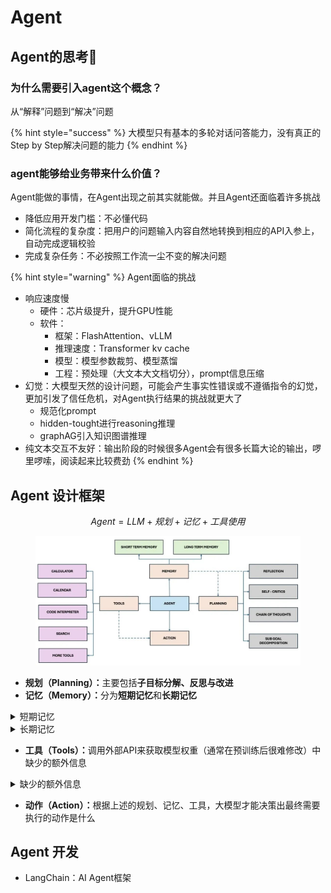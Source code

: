 # Agent

## Agent的思考🤔

### 为什么需要引入agent这个概念？

从“解释”问题到“解决”问题

{% hint style="success" %}
大模型只有基本的多轮对话问答能力，没有真正的Step by Step解决问题的能力
{% endhint %}

### agent能够给业务带来什么价值？

Agent能做的事情，在Agent出现之前其实就能做。并且Agent还面临着许多挑战

* 降低应用开发门槛：不必懂代码
* 简化流程的复杂度：把用户的问题输入内容自然地转换到相应的API入参上，自动完成逻辑校验
* 完成复杂任务：不必按照工作流一尘不变的解决问题

{% hint style="warning" %}
Agent面临的挑战

* 响应速度慢
  * 硬件：芯片级提升，提升GPU性能
  * 软件：
    * 框架：FlashAttention、vLLM
    * 推理速度：Transformer kv cache
    * 模型：模型参数裁剪、模型蒸馏
    * 工程：预处理（大文本大文档切分），prompt信息压缩
* 幻觉：大模型天然的设计问题，可能会产生事实性错误或不遵循指令的幻觉，更加引发了信任危机，对Agent执行结果的挑战就更大了
  * 规范化prompt
  * hidden-tought进行reasoning推理
  * graphAG引入知识图谱推理
* 纯文本交互不友好：输出阶段的时候很多Agent会有很多长篇大论的输出，啰里啰嗦，阅读起来比较费劲
{% endhint %}

## Agent 设计框架

$$
Agent = LLM + 规划 + 记忆 +工具使用
$$

<figure><img src="../.gitbook/assets/image (1) (1).png" alt=""><figcaption></figcaption></figure>

* **规划（Planning）：**&#x4E3B;要包括**子目标分解、反思与改进**
* **记忆（Memory）：**&#x5206;为**短期记忆**和**长期记忆**

<details>

<summary>短期记忆</summary>

将所有的上下文学习（比如提示工程Prompt Engineering、情景学习In-Context Learning）都看作模型的短期记忆来学习

</details>

<details>

<summary>长期记忆</summary>

利用外部的向量存储和快速检索来存储和召回信息。为Agent提供了长期存储和召回信息的能力

</details>

* **工具（Tools）：**&#x8C03;用外部API来获取模型权重（通常在预训练后很难修改）中缺少的额外信息

<details>

<summary>缺少的额外信息</summary>

当前信息，代码执行能力，访问专有信息源等。

</details>

* **动作（Action）：**&#x6839;据上述的规划、记忆、工具，大模型才能决策出最终需要执行的动作是什么



## Agent 开发

* LangChain：AI Agent框架
